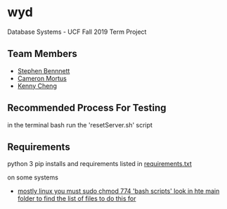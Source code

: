 # wyd
Database Systems - UCF Fall 2019 Term Project

## Team Members
- [Stephen Bennnett](https://github.com/sphen97)
- [Cameron Mortus](https://github.com/CamMortus)
- [Kenny Cheng](https://github.com/Chengalang)

## Recommended Process For Testing

in the terminal bash run the 'resetServer.sh' script

## Requirements 
python 3 
pip installs and requirements listed in [requirements.txt](https://github.com/sphen97/wyd/blob/master/wyd_project/requirements.txt)

on some systems 
- [mostly linux you must sudo chmod 774 'bash scripts' look in hte main folder to find the list of files to do this for](https://github.com/sphen97/wyd/tree/master/wyd_project)
